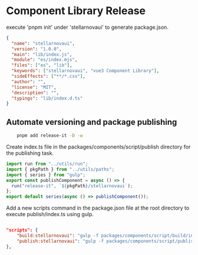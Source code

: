 # Component Library Release

execute 'pnpm init' under 'stellarnovaui' to generate package.json.

```json
{
  "name": "stellarnovaui",
  "version": "1.0.0",
  "main": "lib/index.js",
  "module": "es/index.mjs",
  "files": ["es", "lib"],
  "keywords": ["stellarnovaui", "vue3 Component Library"],
  "sideEffects": ["**/*.css"],
  "author": "",
  "license": "MIT",
  "description": "",
  "typings": "lib/index.d.ts"
}
```

## Automate versioning and package publishing

```sh
    pnpm add release-it -D -w
```

Create index.ts file in the packages/components/script/publish directory for the publishing task.

```js
import run from "../utils/run";
import { pkgPath } from "../utils/paths";
import { series } from "gulp";
export const publishComponent = async () => {
  run("release-it", `${pkgPath}/stellarnovaui`);
};
export default series(async () => publishComponent());
```

Add a new scripts command in the package.json file at the root directory to execute publish/index.ts using gulp.

```json

"scripts": {
    "build:stellarnovaui": "gulp -f packages/components/script/build/index.ts",
    "publish:stellarnovaui": "gulp -f packages/components/script/publish/index.ts"
},
```
